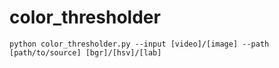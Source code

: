 # color_thresholder
```
python color_thresholder.py --input [video]/[image] --path [path/to/source] [bgr]/[hsv]/[lab]
```